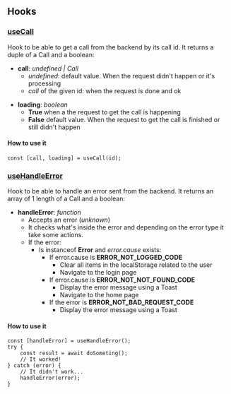 ## Hooks

### [useCall](https://github.com/migue02/miguel-morales-aircall-test/tree/main/src/hooks/useCall)

Hook to be able to get a call from the backend by its call id.
It returns a duple of a Call and a boolean:

-   **call**: _undefined | Call_
    -   _undefined_: default value. When the request didn't happen or it's processing
    -   _call_ of the given id: when the request is done and ok

*   **loading**: _boolean_
    -   **True** when a the request to get the call is happening
    -   **False** default value. When the request to get the call is finished or still didn't happen

#### How to use it

`const [call, loading] = useCall(id);`

### [useHandleError](https://github.com/migue02/miguel-morales-aircall-test/tree/main/src/hooks/useHandleError)

Hook to be able to handle an error sent from the backend.
It returns an array of 1 length of a Call and a boolean:

-   **handleError**: _function_
    -   Accepts an error (_unknown_)
    -   It checks what's inside the error and depending on the error type it take some actions.
    -   If the error:
        -   Is instanceof **Error** and _error.cause_ exists:
            -   If error.cause is **ERROR_NOT_LOGGED_CODE**
                -   Clear all items in the localStorage related to the user
                -   Navigate to the login page
            -   If error.cause is **ERROR_NOT_NOT_FOUND_CODE**
                -   Display the error message using a Toast
                -   Navigate to the home page
            -   If the error is **ERROR_NOT_BAD_REQUEST_CODE**
                -   Display the error message using a Toast

#### How to use it

```
const [handleError] = useHandleError();
try {
    const result = await doSometing();
    // It worked!
} catch (error) {
    // It didn't work...
    handleError(error);
}
```
